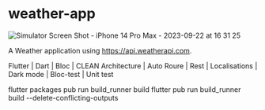 # weather-app
![Simulator Screen Shot - iPhone 14 Pro Max - 2023-09-22 at 16 31 25](https://github.com/clement89/weather-app/assets/11992113/058d7a99-d912-45c7-86f2-374783a9ca73)

A Weather application using https://api.weatherapi.com.

Flutter | Dart | Bloc | CLEAN Architecture | Auto Roure | Rest | Localisations | Dark mode | Bloc-test | Unit test



flutter packages pub run build_runner build
flutter pub run build_runner build --delete-conflicting-outputs
